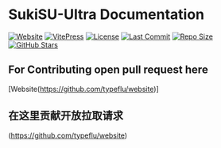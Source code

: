# SukiSU-Ultra Documentation

[![Website](https://img.shields.io/website?url=https%3A%2F%2Fsukisu.org&logo=Cloudflare&label=Cloudflare%20Pages&style=flat-square)](https://sukisu.org)
[![VitePress](https://img.shields.io/badge/VitePress-2.0.0--alpha.9-646cff?logo=vite&logoColor=white&style=flat-square)](https://vitepress.dev)
[![License](https://img.shields.io/badge/License-Multiple-blue?style=flat-square)](/docs/guide/license.md)
[![Last Commit](https://img.shields.io/github/last-commit/sukisu-ultra/website?style=flat-square)](https://github.com/sukisu-ultra/website/commits/main)
[![Repo Size](https://img.shields.io/github/repo-size/sukisu-ultra/website?style=flat-square)](https://github.com/sukisu-ultra/website)
[![GitHub Stars](https://img.shields.io/github/stars/sukisu-ultra/website?style=flat-square)](https://github.com/sukisu-ultra/website/stargazers)

## For Contributing open pull request here
[Website(https://github.com/typeflu/website)]
## 在这里贡献开放拉取请求
(https://github.com/typeflu/website)
